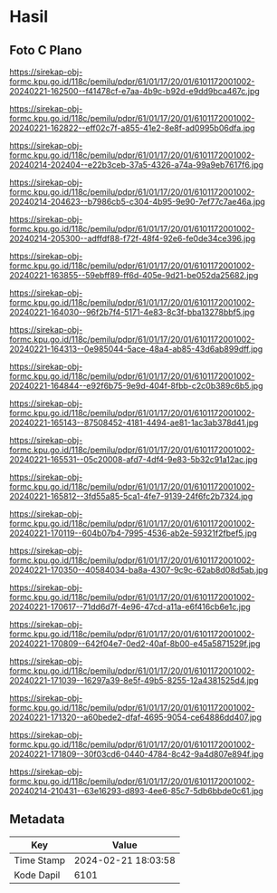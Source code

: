 # Hasil

## Foto C Plano

https://sirekap-obj-formc.kpu.go.id/118c/pemilu/pdpr/61/01/17/20/01/6101172001002-20240221-162500--f41478cf-e7aa-4b9c-b92d-e9dd9bca467c.jpg

https://sirekap-obj-formc.kpu.go.id/118c/pemilu/pdpr/61/01/17/20/01/6101172001002-20240221-162822--eff02c7f-a855-41e2-8e8f-ad0995b06dfa.jpg

https://sirekap-obj-formc.kpu.go.id/118c/pemilu/pdpr/61/01/17/20/01/6101172001002-20240214-202404--e22b3ceb-37a5-4326-a74a-99a9eb7617f6.jpg

https://sirekap-obj-formc.kpu.go.id/118c/pemilu/pdpr/61/01/17/20/01/6101172001002-20240214-204623--b7986cb5-c304-4b95-9e90-7ef77c7ae46a.jpg

https://sirekap-obj-formc.kpu.go.id/118c/pemilu/pdpr/61/01/17/20/01/6101172001002-20240214-205300--adffdf88-f72f-48f4-92e6-fe0de34ce396.jpg

https://sirekap-obj-formc.kpu.go.id/118c/pemilu/pdpr/61/01/17/20/01/6101172001002-20240221-163855--59ebff89-ff6d-405e-9d21-be052da25682.jpg

https://sirekap-obj-formc.kpu.go.id/118c/pemilu/pdpr/61/01/17/20/01/6101172001002-20240221-164030--96f2b7f4-5171-4e83-8c3f-bba13278bbf5.jpg

https://sirekap-obj-formc.kpu.go.id/118c/pemilu/pdpr/61/01/17/20/01/6101172001002-20240221-164313--0e985044-5ace-48a4-ab85-43d6ab899dff.jpg

https://sirekap-obj-formc.kpu.go.id/118c/pemilu/pdpr/61/01/17/20/01/6101172001002-20240221-164844--e92f6b75-9e9d-404f-8fbb-c2c0b389c6b5.jpg

https://sirekap-obj-formc.kpu.go.id/118c/pemilu/pdpr/61/01/17/20/01/6101172001002-20240221-165143--87508452-4181-4494-ae81-1ac3ab378d41.jpg

https://sirekap-obj-formc.kpu.go.id/118c/pemilu/pdpr/61/01/17/20/01/6101172001002-20240221-165531--05c20008-afd7-4df4-9e83-5b32c91a12ac.jpg

https://sirekap-obj-formc.kpu.go.id/118c/pemilu/pdpr/61/01/17/20/01/6101172001002-20240221-165812--3fd55a85-5ca1-4fe7-9139-24f6fc2b7324.jpg

https://sirekap-obj-formc.kpu.go.id/118c/pemilu/pdpr/61/01/17/20/01/6101172001002-20240221-170119--604b07b4-7995-4536-ab2e-59321f2fbef5.jpg

https://sirekap-obj-formc.kpu.go.id/118c/pemilu/pdpr/61/01/17/20/01/6101172001002-20240221-170350--40584034-ba8a-4307-9c9c-62ab8d08d5ab.jpg

https://sirekap-obj-formc.kpu.go.id/118c/pemilu/pdpr/61/01/17/20/01/6101172001002-20240221-170617--71dd6d7f-4e96-47cd-a11a-e6f416cb6e1c.jpg

https://sirekap-obj-formc.kpu.go.id/118c/pemilu/pdpr/61/01/17/20/01/6101172001002-20240221-170809--642f04e7-0ed2-40af-8b00-e45a5871529f.jpg

https://sirekap-obj-formc.kpu.go.id/118c/pemilu/pdpr/61/01/17/20/01/6101172001002-20240221-171039--16297a39-8e5f-49b5-8255-12a4381525d4.jpg

https://sirekap-obj-formc.kpu.go.id/118c/pemilu/pdpr/61/01/17/20/01/6101172001002-20240221-171320--a60bede2-dfaf-4695-9054-ce64886dd407.jpg

https://sirekap-obj-formc.kpu.go.id/118c/pemilu/pdpr/61/01/17/20/01/6101172001002-20240221-171809--30f03cd6-0440-4784-8c42-9a4d807e894f.jpg

https://sirekap-obj-formc.kpu.go.id/118c/pemilu/pdpr/61/01/17/20/01/6101172001002-20240214-210431--63e16293-d893-4ee6-85c7-5db6bbde0c61.jpg


## Metadata

| Key        | Value               |
| ---------- | ------------------- |
| Time Stamp | 2024-02-21 18:03:58 |
| Kode Dapil | 6101                |



